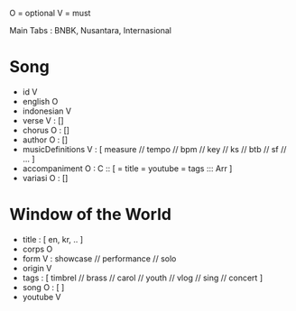 O = optional
V = must

Main Tabs : BNBK, Nusantara, Internasional

# Song
- id V
- english O
- indonesian V
- verse V : []
- chorus O : []
- author O : []
- musicDefinitions V : [
    measure //
    tempo //
    bpm //
    key //
    ks //
    btb //
    sf //
    ...
]
- accompaniment O : C :: [
    = title
    = youtube
    = tags ::: Arr
]
- variasi O : []

# Window of the World
- title : [
    en,
    kr,
    ..
]
- corps O
- form V : showcase // performance // solo
- origin V
- tags : [
    timbrel //
    brass //
    carol //
    youth //
    vlog //
    sing //
    concert
]
- song O : [ ]
- youtube V